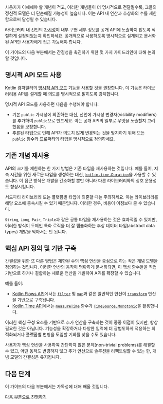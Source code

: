 [//]: # (title: 간결성)

사용자가 이해해야 할 개념이 적고, 이러한 개념들이 더 명시적으로 전달될수록, 그들의 정신적 모델은 더 단순해질 가능성이 높습니다. 이는 API 내 연산과 추상화의 수를 제한함으로써 달성될 수 있습니다.

라이브러리 내 선언의 [가시성](visibility-modifiers.md)이 내부 구현 세부 정보를 공개 API에 노출하지 않도록 적절하게 설정되었는지 확인하세요. 공개적으로 사용하도록 명시적으로 설계되고 문서화된 API만 사용자에게 접근 가능해야 합니다.

이 가이드의 다음 부분에서는 간결성을 촉진하기 위한 몇 가지 가이드라인에 대해 논의할 것입니다.

## 명시적 API 모드 사용

Kotlin 컴파일러의 [명시적 API 모드](whatsnew14.md#explicit-api-mode-for-library-authors) 기능을 사용할 것을 권장합니다. 이 기능은 라이브러리용 API를 설계할 때 의도를 명시적으로 밝히도록 강제합니다.

명시적 API 모드를 사용하면 다음을 수행해야 합니다:

*   기본 `public` 가시성에 의존하는 대신, 선언에 가시성 변경자(visibility modifiers)를 추가하여 `public`으로 만드세요. 이는 공개 API의 일부로 무엇을 노출할지 고려했음을 보장합니다.
*   추론된 타입으로 인해 API가 의도치 않게 변경되는 것을 방지하기 위해 모든 `public` 함수와 프로퍼티의 타입을 명시적으로 정의하세요.

## 기존 개념 재사용

API의 크기를 제한하는 한 가지 방법은 기존 타입을 재사용하는 것입니다. 예를 들어, 지속 시간을 위한 새로운 타입을 생성하는 대신, [`kotlin.time.Duration`](https://kotlinlang.org/api/latest/jvm/stdlib/kotlin.time/-duration/)을 사용할 수 있습니다. 이 접근 방식은 개발을 간소화할 뿐만 아니라 다른 라이브러리와의 상호 운용성도 향상시킵니다.

서드파티 라이브러리 또는 플랫폼별 타입에 의존할 때는 주의하세요. 이는 라이브러리를 해당 요소에 종속시킬 수 있기 때문입니다. 이러한 경우, 비용이 이점보다 클 수 있습니다.

`String`, `Long`, `Pair`, `Triple`과 같은 공통 타입을 재사용하는 것은 효과적일 수 있지만, 이러한 방식이 도메인 특화 로직을 더 잘 캡슐화하는 추상 데이터 타입(abstract data types) 개발을 막아서는 안 됩니다.

## 핵심 API 정의 및 기반 구축

간결성을 위한 또 다른 방법은 제한된 수의 핵심 연산을 중심으로 하는 작은 개념 모델을 정의하는 것입니다. 이러한 연산의 동작이 명확하게 문서화되면, 이 핵심 함수들을 직접 기반으로 하거나 결합하는 새로운 연산을 개발하여 API를 확장할 수 있습니다.

예를 들어:

*   [Kotlin Flows API](flow.md)에서는 [`filter`](https://kotlinlang.org/api/kotlinx.coroutines/kotlinx-coroutines-core/kotlinx.coroutines.flow/filter.html) 및 [`map`](https://kotlinlang.org/api/kotlinx.coroutines/kotlinx-coroutines-core/kotlinx.coroutines.flow/map.html)과 같은 일반적인 연산이 [`transform`](https://kotlinlang.org/api/kotlinx.coroutines/kotlinx-coroutines-core/kotlinx.coroutines.flow/transform.html) 연산을 기반으로 구축됩니다.
*   [Kotlin Time API](time-measurement.md)에서는 [`measureTime`](https://kotlinlang.org/api/latest/jvm/stdlib/kotlin.time/measure-time.html) 함수가 [`TimeSource.Monotonic`](https://kotlinlang.org/api/latest/jvm/stdlib/kotlin.time/-time-source/-monotonic/)을 활용합니다.

이러한 핵심 구성 요소를 기반으로 추가 연산을 구축하는 것이 종종 이점이 있지만, 항상 필요한 것은 아닙니다. 기능성을 확장하거나 다양한 입력에 더 광범위하게 적응하는 최적화되거나 플랫폼별 변형을 도입할 기회를 찾을 수도 있습니다.

사용자가 핵심 연산을 사용하여 간단하지 않은 문제(non-trivial problems)를 해결할 수 있고, 어떤 동작도 변경하지 않고 추가 연산으로 솔루션을 리팩토링할 수 있는 한, 개념 모델의 간결성은 유지됩니다.

## 다음 단계

이 가이드의 다음 부분에서는 가독성에 대해 배울 것입니다.

[다음 부분으로 진행하기](api-guidelines-readability.md)
